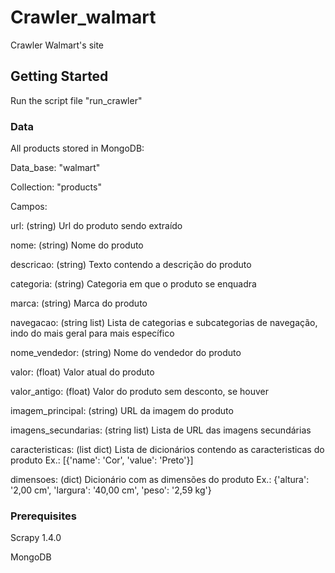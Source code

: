 # Crawler_walmart
Crawler Walmart's site

## Getting Started

Run the script file "run_crawler"

### Data

All products stored in MongoDB:

Data_base: "walmart"

Collection: "products"

Campos:

url: (string) Url do produto sendo extraído

nome: (string) Nome do produto

descricao: (string) Texto contendo a descrição do produto

categoria: (string) Categoria em que o produto se enquadra

marca: (string) Marca do produto

navegacao: (string list) Lista de categorias e subcategorias de navegação, indo do mais geral para mais específico

nome_vendedor: (string) Nome do vendedor do produto

valor: (float) Valor atual do produto

valor_antigo: (float) Valor do produto sem desconto, se houver

imagem_principal: (string) URL da imagem do produto

imagens_secundarias: (string list) Lista de URL das imagens secundárias

caracteristicas: (list dict) Lista de dicionários contendo as caracteristicas do produto Ex.: [{'name': 'Cor', 'value': 'Preto'}]

dimensoes: (dict) Dicionário com as dimensões do produto Ex.: {'altura': '2,00 cm', 'largura': '40,00 cm', 'peso': '2,59 kg'}

### Prerequisites

Scrapy 1.4.0

MongoDB
